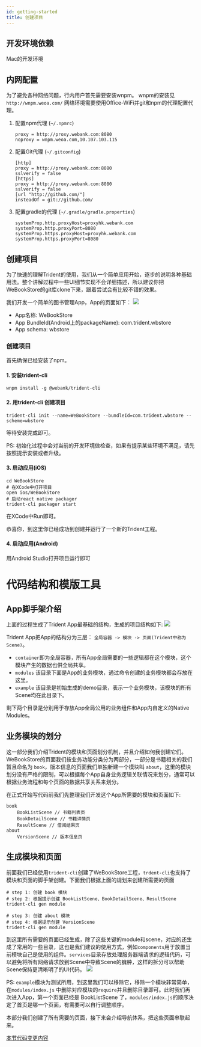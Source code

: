 ```yaml
---
id: getting-started
title: 创建项目 
---
```


## 开发环境依赖
Mac的开发环境

## 内网配置
为了避免各种网络问题，行内用户首先需要安装wnpm。
wnpm的安装见 `http://wnpm.weoa.com/`
网络环境需要使用Office-WiFi并git和npm的代理配置代理。

1. 配置npm代理 (`~/.npmrc`)

    ``` shell
    proxy = http://proxy.webank.com:8080
    noproxy = wnpm.weoa.com,10.107.103.115
    ```
    
2. 配置Git代理 (`~/.gitconfig`)

    ``` shell
    [http]
    proxy = http://proxy.webank.com:8080
    sslverify = false
    [https]
    proxy = http://proxy.webank.com:8080
    sslverify = false
    [url "http://github.com/"]
    insteadOf = git://github.com/
    ```
    
3. 配置gradle的代理 (`~/.gradle/gradle.properties`)
   
   ``` shell
   systemProp.http.proxyHost=proxyhk.webank.com
   systemProp.http.proxyPort=8080
   systemProp.https.proxyHost=proxyhk.webank.com
   systemProp.https.proxyPort=8080
   ```

## 创建项目
为了快速的理解Trident的使用，我们从一个简单应用开始，逐步的说明各种基础用法。整个讲解过程中一些UI细节实现不会详细描述，所以建议你把WeBookStore的git库clone下来，跟着尝试会有比较不错的效果。

我们开发一个简单的图书管理App，App的页面如下：
![](./assets/images/2019-06-24-03-55-20.png)

- App名称: WeBookStore
- App BundleId(Android上的packageName): com.trident.wbstore
- App schema: wbstore

### 创建项目
首先确保已经安装了npm。

#### 1. 安装trident-cli
``` shell 
wnpm install -g @webank/trident-cli
```

#### 2. 用trident-cli 创建项目
``` shell 
trident-cli init --name=WeBookStore --bundleId=com.trident.wbstore --scheme=wbstore
```
等待安装完成即可。

PS: 初始化过程中会对当前的开发环境做检查，如果有提示某些环境不满足，请先按照提示安装或者升级。

#### 3. 启动应用(iOS)
``` shell 
cd WeBookStore
# 在XCode中打开项目
open ios/WeBookStore
# 启动react native packager
trident-cli packager start
```
在XCode中Run即可。

恭喜你，到这里你已经成功到创建并运行了一个新的Trident工程。

#### 4. 启动应用(Android)
用Android Studio打开项目运行即可

# 代码结构和模版工具
## App脚手架介绍
上面的过程生成了Trident App最基础的结构，生成的项目结构如下: 
![](./assets/images/2019-06-24-01-04-55.png)

Trident App把App的结构分为三层： `全局容器 -> 模块 -> 页面(Trident中称为Scene)`。
- `container`即为全局容器，所有App全局需要的一些逻辑都在这个模块，这个模块产生的数据也供全局共享。
- `modules` 该目录下面是App的业务模块，通过命令创建的业务模块都会存放在这里。
- `example` 该目录是初始生成的demo目录，表示一个业务模块，该模块的所有Scene均在此目录下。

剩下两个目录是分别用于存放App全局公用的业务组件和App内自定义的Native Modules。

## 业务模块的划分
这一部分我们介绍Trident的模块和页面划分机制，并且介绍如何我创建它们。
WeBookStore的页面我们按业务功能分类分为两部分，一部分是书籍相关的我们暂且命名为 `book`，版本信息的页面我们单独新建一个模块叫 `about`，这里的模块划分没有严格的限制，可以根据每个App自身业务逻辑关联情况来划分，通常可以根据业务流程和每个页面的数据共享关系来划分。

在正式开始写代码前我们先整理我们开发这个App所需要的模块和页面如下: 
```
book 
    BookListScene // 书籍列表页
    BookDetailScene // 书籍详情页
    ResultScene // 借阅结果页
about
    VersionScene // 版本信息页
```

## 生成模块和页面
前面我们已经使用`trident-cli`创建了WeBookStore工程，`trdent-cli`也支持了模块和页面的脚手架创建。下面我们根据上面的规划来创建所需要的页面
``` shell
# step 1: 创建 book 模块
# step 2: 根据提示创建 BookListScene、BookDetailScene、ResultScene
trident-cli gen module

# step 3: 创建 about 模块
# step 4: 根据提示创建 VersionScene
trident-cli gen module
```

到这里所有需要的页面已经生成，除了这些关键的module和scene，对应的还生成了常用的一些目录，这也是我们建议的使用方式，例如`components`用于放置当前模块自己是使用的组件。`services`目录存放处理服务器端请求的逻辑代码，可以避免将所有网络请求放到Scene中导致Scene的臃肿，这样的拆分可以帮助Scene保持更清晰明了的UI代码。
![](./assets/images/2019-06-24-01-19-43.png)

PS: `example`模块为测试所用，到这里我们可以移除它，移除一个模块非常简单，在`modules/index.js` 中删除对应模块的`require`并且删除目录即可。此时我们再次进入App，第一个页面已经是 BookListScene 了，`modules/index.js`的顺序决定了首页是哪一个页面，有需要可以自行调整顺序。

本部分我们创建了所有需要的页面，接下来会介绍导航体系，把这些页面串联起来。

[本节代码变更内容](http://git.weoa.com/app/trident-demo/compare/f-init...f-add-modules-scenes)